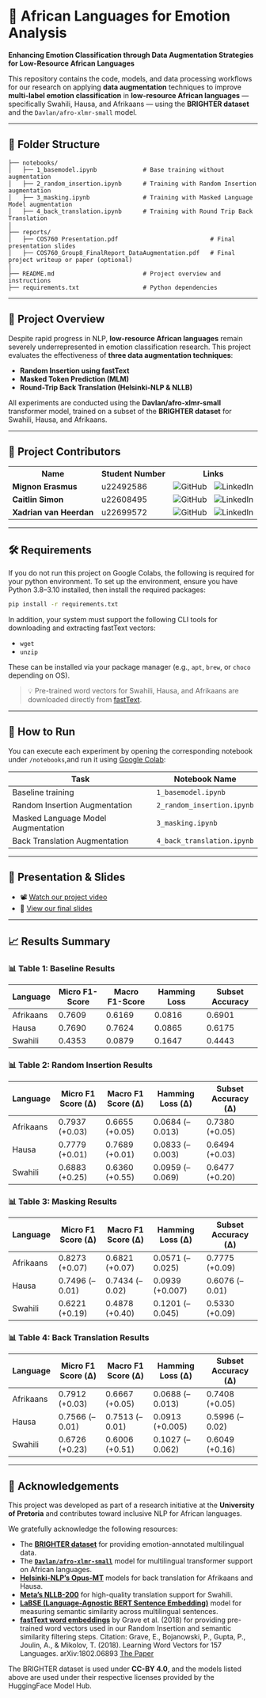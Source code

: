 # 🧠 African Languages for Emotion Analysis
**Enhancing Emotion Classification through Data Augmentation Strategies for Low-Resource African Languages**

This repository contains the code, models, and data processing workflows for our research on applying **data augmentation** techniques to improve **multi-label emotion classification** in **low-resource African languages** — specifically Swahili, Hausa, and Afrikaans — using the **BRIGHTER dataset** and the `Davlan/afro-xlmr-small` model.

---

## 📂 Folder Structure

```
├── notebooks/
│   ├── 1_basemodel.ipynb             # Base training without augmentation
│   ├── 2_random_insertion.ipynb      # Training with Random Insertion augmentation
│   ├── 3_masking.ipynb               # Training with Masked Language Model augmentation
│   ├── 4_back_translation.ipynb      # Training with Round Trip Back Translation
│
├── reports/
│   ├── COS760 Presentation.pdf                          # Final presentation slides
│   ├── COS760_Group8_FinalReport_DataAugmentation.pdf   # Final project writeup or paper (optional)
│
├── README.md                         # Project overview and instructions
├── requirements.txt                  # Python dependencies
```

---

## 📘 Project Overview

Despite rapid progress in NLP, **low-resource African languages** remain severely underrepresented in emotion classification research. This project evaluates the effectiveness of **three data augmentation techniques**:
- **Random Insertion using fastText**
- **Masked Token Prediction (MLM)**
- **Round-Trip Back Translation (Helsinki-NLP & NLLB)**

All experiments are conducted using the **Davlan/afro-xlmr-small** transformer model, trained on a subset of the **BRIGHTER dataset** for Swahili, Hausa, and Afrikaans.

---

## 👥 Project Contributors

<table>
  <tr>
    <th>Name</th>
    <th>Student Number</th>
    <th>Links</th>
  </tr>
  <tr>
    <td><strong>Mignon Erasmus</strong></td>
    <td>u22492586</td>
    <td>
      <a href="https://github.com/MignonErasmus" style="text-decoration: none; margin-right: 10px;">
        <img src="https://skillicons.dev/icons?i=github" alt="GitHub"/>
      </a>
      <a href="https://www.linkedin.com/in/mignon-erasmus-57202b266" style="text-decoration: none;">
        <img src="https://skillicons.dev/icons?i=linkedin" alt="LinkedIn"/>
      </a>
    </td>
  </tr>
  <tr>
    <td><strong>Caitlin Simon</strong></td>
    <td>u22608495</td>
    <td>
      <a href="https://github.com/CaitMS" style="text-decoration: none; margin-right: 10px;">
        <img src="https://skillicons.dev/icons?i=github" alt="GitHub"/>
      </a>
      <a href="http://www.linkedin.com/in/caitlin-simon-4a8757230" style="text-decoration: none;">
        <img src="https://skillicons.dev/icons?i=linkedin" alt="LinkedIn"/>
      </a>
    </td>
  </tr>
  <tr>
    <td><strong>Xadrian van Heerdan</strong></td>
    <td>u22699572</td>
    <td>
      <a href="[https://github.com/xadrianvh](https://github.com/XadrianvHeerden)" style="text-decoration: none; margin-right: 10px;">
        <img src="https://skillicons.dev/icons?i=github" alt="GitHub"/>
      </a>
      <a href="https://www.linkedin.com/in/xadrian-van-heerden-05635123b/" style="text-decoration: none;">
        <img src="https://skillicons.dev/icons?i=linkedin" alt="LinkedIn"/>
      </a>
    </td>
  </tr>
</table>

---

## 🛠️ Requirements
If you do not run this project on Google Colabs, the following is required for your python environment.
To set up the environment, ensure you have Python 3.8–3.10 installed, then install the required packages:

```bash
pip install -r requirements.txt
```

In addition, your system must support the following CLI tools for downloading and extracting fastText vectors:

- `wget`
- `unzip`

These can be installed via your package manager (e.g., `apt`, `brew`, or `choco` depending on OS).

> 💡 Pre-trained word vectors for Swahili, Hausa, and Afrikaans are downloaded directly from [fastText](https://fasttext.cc/docs/en/pretrained-vectors.html).

---

## 🚀 How to Run

You can execute each experiment by opening the corresponding notebook under `/notebooks`,and run it using [Google Colab](https://colab.google/):

| Task                              | Notebook Name                 |
|----------------------------------|-------------------------------|
| Baseline training                | `1_basemodel.ipynb`           |
| Random Insertion Augmentation    | `2_random_insertion.ipynb`    |
| Masked Language Model Augmentation | `3_masking.ipynb`            |
| Back Translation Augmentation    | `4_back_translation.ipynb`    |


---

## 🎥 Presentation & Slides

- 📽️ [Watch our project video](https://drive.google.com/file/d/1yj14bI5OBzuBR2CyhExOL2UMzjpDok8R/view?usp=drive_link)  
- 📑 [View our final slides](https://www.canva.com/design/DAGqJGNT2fw/KPBKba1xt8RrzheGXs-J3Q/view?utm_content=DAGqJGNT2fw&utm_campaign=designshare&utm_medium=link2&utm_source=uniquelinks&utlId=hf1d95244fb)

---

## 📈 Results Summary

### 📊 Table 1: Baseline Results

| Language  | Micro F1-Score | Macro F1-Score | Hamming Loss | Subset Accuracy |
|-----------|----------------|----------------|---------------|------------------|
| Afrikaans | 0.7609         | 0.6169         | 0.0816        | 0.6901           |
| Hausa     | 0.7690         | 0.7624         | 0.0865        | 0.6175           |
| Swahili   | 0.4353         | 0.0879         | 0.1647        | 0.4443           |


### 📊 Table 2: Random Insertion Results

| Language  | Micro F1 Score (Δ) | Macro F1 Score (Δ) | Hamming Loss (Δ) | Subset Accuracy (Δ) |
|-----------|--------------------|---------------------|-------------------|----------------------|
| Afrikaans | 0.7937 (+0.03)     | 0.6655 (+0.05)      | 0.0684 (–0.013)   | 0.7380 (+0.05)       |
| Hausa     | 0.7779 (+0.01)     | 0.7689 (+0.01)      | 0.0833 (–0.003)   | 0.6494 (+0.03)       |
| Swahili   | 0.6883 (+0.25)     | 0.6360 (+0.55)      | 0.0959 (–0.069)   | 0.6477 (+0.20)       |


### 📊 Table 3: Masking Results

| Language  | Micro F1 Score (Δ) | Macro F1 Score (Δ) | Hamming Loss (Δ) | Subset Accuracy (Δ) |
|-----------|--------------------|---------------------|-------------------|----------------------|
| Afrikaans | 0.8273 (+0.07)     | 0.6821 (+0.07)      | 0.0571 (–0.025)   | 0.7775 (+0.09)       |
| Hausa     | 0.7496 (–0.01)     | 0.7434 (–0.02)      | 0.0939 (+0.007)   | 0.6076 (–0.01)       |
| Swahili   | 0.6221 (+0.19)     | 0.4878 (+0.40)      | 0.1201 (–0.045)   | 0.5330 (+0.09)       |


### 📊 Table 4: Back Translation Results

| Language  | Micro F1 Score (Δ) | Macro F1 Score (Δ) | Hamming Loss (Δ) | Subset Accuracy (Δ) |
|-----------|--------------------|---------------------|-------------------|----------------------|
| Afrikaans | 0.7912 (+0.03)     | 0.6667 (+0.05)      | 0.0688 (–0.013)   | 0.7408 (+0.05)       |
| Hausa     | 0.7566 (–0.01)     | 0.7513 (–0.01)      | 0.0913 (+0.005)   | 0.5996 (–0.02)       |
| Swahili   | 0.6726 (+0.23)     | 0.6006 (+0.51)      | 0.1027 (–0.062)   | 0.6049 (+0.16)       |

---

## 🤝 Acknowledgements


This project was developed as part of a research initiative at the **University of Pretoria** and contributes toward inclusive NLP for African languages.

We gratefully acknowledge the following resources:

- The **[BRIGHTER dataset](https://arxiv.org/abs/2502.11926)** for providing emotion-annotated multilingual data.
- The [**`Davlan/afro-xlmr-small`**](https://huggingface.co/Davlan/afro-xlmr-small) model for multilingual transformer support on African languages.
- **[Helsinki-NLP’s Opus-MT](https://huggingface.co/Helsinki-NLP)** models for back translation for Afrikaans and Hausa.
- **[Meta’s NLLB-200](https://huggingface.co/facebook/nllb-200-distilled-600M)** for high-quality translation support for Swahili.
- **[LaBSE (Language-Agnostic BERT Sentence Embedding)](https://huggingface.co/sentence-transformers/LaBSE)** model for measuring semantic similarity across multilingual sentences.
- **[fastText word embeddings](https://fasttext.cc/docs/en/pretrained-vectors.html)** by Grave et al. (2018) for providing pre-trained word vectors used in our Random Insertion and semantic similarity filtering steps.
Citation: Grave, E., Bojanowski, P., Gupta, P., Joulin, A., & Mikolov, T. (2018). Learning Word Vectors for 157 Languages. arXiv:1802.06893 [The Paper](https://arxiv.org/pdf/1802.06893)

The BRIGHTER dataset is used under **CC-BY 4.0**, and the models listed above are used under their respective licenses provided by the HuggingFace Model Hub.
